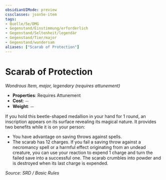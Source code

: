 ```yaml
---
obsidianUIMode: preview
cssclasses: json5e-item
tags:
- Quelle/5e/DMG
- Gegenstand/Einstimmung/erforderlich
- Gegenstand/Seltenheit/legendär
- Gegenstand/Tier/major
- Gegenstand/wundersam
aliases: ["Scarab of Protection"]
---
```

# Scarab of Protection
*Wondrous Item, major, legendary (requires attunement)*  

- **Properties**: Requires Attunement
- **Cost**: ⏤
- **Weight**: ⏤

If you hold this beetle-shaped medallion in your hand for 1 round, an inscription appears on its surface revealing its magical nature. It provides two benefits while it is on your person:

- You have advantage on saving throws against spells.  
- The scarab has 12 charges. If you fail a saving throw against a necromancy spell or a harmful effect originating from an undead creature, you can use your reaction to expend 1 charge and turn the failed save into a successful one. The scarab crumbles into powder and is destroyed when its last charge is expended.  

*Source: SRD / Basic Rules*